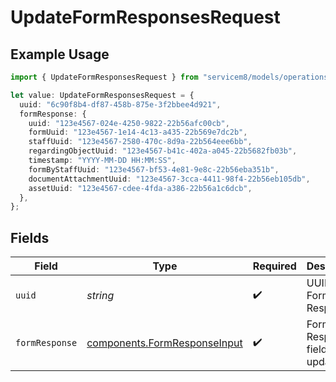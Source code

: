 # UpdateFormResponsesRequest

## Example Usage

```typescript
import { UpdateFormResponsesRequest } from "servicem8/models/operations";

let value: UpdateFormResponsesRequest = {
  uuid: "6c90f8b4-df87-458b-875e-3f2bbee4d921",
  formResponse: {
    uuid: "123e4567-024e-4250-9822-22b56afc00cb",
    formUuid: "123e4567-1e14-4c13-a435-22b569e7dc2b",
    staffUuid: "123e4567-2580-470c-8d9a-22b564eee6bb",
    regardingObjectUuid: "123e4567-b41c-402a-a045-22b5682fb03b",
    timestamp: "YYYY-MM-DD HH:MM:SS",
    formByStaffUuid: "123e4567-bf53-4e81-9e8c-22b56eba351b",
    documentAttachmentUuid: "123e4567-3cca-4411-98f4-22b56eb105db",
    assetUuid: "123e4567-cdee-4fda-a386-22b56a1c6dcb",
  },
};
```

## Fields

| Field                                                                        | Type                                                                         | Required                                                                     | Description                                                                  |
| ---------------------------------------------------------------------------- | ---------------------------------------------------------------------------- | ---------------------------------------------------------------------------- | ---------------------------------------------------------------------------- |
| `uuid`                                                                       | *string*                                                                     | :heavy_check_mark:                                                           | UUID of the Form Response                                                    |
| `formResponse`                                                               | [components.FormResponseInput](../../models/components/formresponseinput.md) | :heavy_check_mark:                                                           | Form Response fields to update                                               |